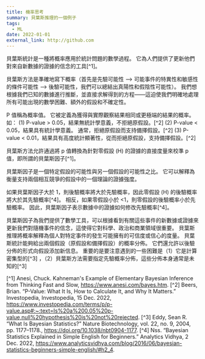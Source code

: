 ```yaml
---
title: 機率思考
summary: 貝葉斯推理的一個例子
tags:
  - ML
date: 2022-01-01
external_link: http://github.com
---
```


貝葉斯統計是一種將概率應用於統計問題的數學過程。 它為人們提供了更新他們對來自新數據的證據的信念的工具[^1]。

貝葉斯方法是準確地寫下概率（首先是先驗可能性 --> 可能事件的特異性和敏感性的條件可能性 --> 後驗可能性，我們可以總結出真陽性和假陰性可能性）。 我們想根據我們已知的數據進行推斷，並直接求解得到的方程——這迫使我們明確地處理所有可能出現的數學困難、額外的假設和不確定性。

P 值稱為概率值。 它被定義為獲得與實際觀察結果相同或更極端的結果的概率。如：
(1) P-value > 0.05，結果無統計學意義，不拒絕原假設。[^2]
(2) P-value < 0.05，結果具有統計學意義。 通常，拒絕原假設而支持備擇假設。[^2]
(3) P-value < 0.01，結果具有高度統計顯著性，從而拒絕原假設，支持備擇假設。[^2]

貝葉斯方法允許通過將 p 值轉換為針對零假設 (H) 的證據的直接度量來校準 p 值，即所謂的貝葉斯因子[^1]。

貝葉斯因子是一個特定假設的可能性與另一個假設的可能性之比。 它可以解釋為衡量支持兩個相互競爭的假設中的一個理論的證據強度。

如果貝葉斯因子大於 1，則後驗概率將大於先驗概率，因此零假設 (H) 的後驗概率將大於其先驗概率[^4]。 相反，如果零假設小於 <1，則零假設的後驗概率小於先驗概率。 因此，貝葉斯因子表示數據中的證據如何修改先驗概率[^4]。

貝葉斯因子為我們提供了數學工具，可以根據看到有關這些事件的新數據或證據來更新我們對隨機事件的信念，這使得它對科學、政治和商業領域很重要。 貝葉斯推理將概率解釋為個人對特定事件的發生可能擁有的可信度或信心的度量。 貝葉斯統計能夠給出兩個假設（原假設和備擇假設）的概率分佈。 它們還允許以後驗分佈的形式向假設添加新信息。 重要的是要注意遇到的一些困難是（1）它是計算密集型的[^3] ，（2）貝葉斯方法需要指定先驗概率分佈，這些分佈本身通常是未知的[^3] 


[^1] Anesi, Chuck. Kahneman's Example of Elementary Bayesian Inference from Thinking Fast and Slow, https://www.anesi.com/bayes.htm. 
[^2] Beers, Brian. “P-Value: What It Is, How to Calculate It, and Why It Matters.” Investopedia, Investopedia, 15 Dec. 2022, https://www.investopedia.com/terms/p/p-value.asp#:~:text=Is%20a%200.05%20p-value,null%20hypothesis%20is%20not%20rejected. 
[^3] Eddy, Sean R. “What Is Bayesian Statistics?” Nature Biotechnology, vol. 22, no. 9, 2004, pp. 1177–1178., https://doi.org/10.1038/nbt0904-1177. 
[^4] Nss. “Bayesian Statistics Explained in Simple English for Beginners.” Analytics Vidhya, 2 Dec. 2022, https://www.analyticsvidhya.com/blog/2016/06/bayesian-statistics-beginners-simple-english/#h2_4. 

